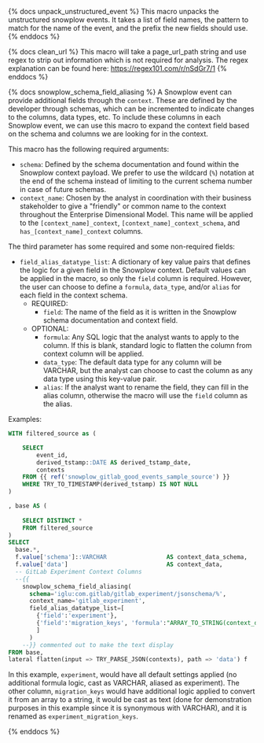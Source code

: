 {% docs unpack_unstructured_event %}
This macro unpacks the unstructured snowplow events. It takes a list of field names, the pattern to match for the name of the event, and the prefix the new fields should use.
{% enddocs %}

{% docs clean_url %}
This macro will take a page_url_path string and use regex to strip out information which is not required for analysis. The regex explanation can be found here: https://regex101.com/r/nSdGr7/1
{% enddocs %}

{% docs snowplow_schema_field_aliasing %}
A Snowplow event can provide additional fields through the `context`. These are defined by the developer through schemas, which can be incremented to indicate changes to the columns, data types, etc. To include these columns in each Snowplow event, we can use this macro to expand the context field based on the schema and columns we are looking for in the context.

This macro has the following required arguments:
- `schema`: Defined by the schema documentation and found within the Snowplow context payload. We prefer to use the wildcard (`%`) notation at the end of the schema instead of limiting to the current schema number in case of future schemas.
- `context_name`: Chosen by the analyst in coordination with their business stakeholder to give a "friendly" or common name to the context throughout the Enterprise Dimensional Model. This name will be applied to the `[context_name]_context`, `[context_name]_context_schema`, and `has_[context_name]_context` columns.

The third parameter has some required and some non-required fields:
- `field_alias_datatype_list`: A dictionary of key value pairs that defines the logic for a given field in the Snowplow context. Default values can be applied in the macro, so only the `field` column is required. However, the user can choose to define a `formula`, `data_type`, and/or `alias` for each field in the context schema.
    - REQUIRED:
        - `field`: The name of the field as it is written in the Snowplow schema documentation and context field.
    - OPTIONAL:
        - `formula`: Any SQL logic that the analyst wants to apply to the column. If this is blank, standard logic to flatten the column from context column will be applied.
        - `data_type`: The default data type for any column will be VARCHAR, but the analyst can choose to cast the column as any data type using this key-value pair.
        - `alias`: If the analyst want to rename the field, they can fill in the alias column, otherwise the macro will use the `field` column as the alias.
        
Examples:
```sql
WITH filtered_source as (

    SELECT
        event_id,
        derived_tstamp::DATE AS derived_tstamp_date,
        contexts
    FROM {{ ref('snowplow_gitlab_good_events_sample_source') }}
    WHERE TRY_TO_TIMESTAMP(derived_tstamp) IS NOT NULL
)

, base AS (
  
    SELECT DISTINCT * 
    FROM filtered_source
)
SELECT
  base.*,
  f.value['schema']::VARCHAR                 AS context_data_schema,
  f.value['data']                            AS context_data, 
  -- GitLab Experiment Context Columns
  --{{
    snowplow_schema_field_aliasing(
      schema='iglu:com.gitlab/gitlab_experiment/jsonschema/%',
      context_name='gitlab_experiment',
      field_alias_datatype_list=[
        {'field':'experiment'},
        {'field':'migration_keys', 'formula':"ARRAY_TO_STRING(context_data['migration_keys']::VARIANT, ', ')" , 'data_type':'text', 'alias':'experiment_migration_keys'}
        ]
      )
    --}} commented out to make the text display
FROM base,
lateral flatten(input => TRY_PARSE_JSON(contexts), path => 'data') f
```

In this example, `experiment`, would have all default settings applied (no additional formula logic, cast as VARCHAR, aliased as experiment). The other column, `migration_keys` would have additional logic applied to convert it from an array to a string, it would be cast as text (done for demonstration purposes in this example since it is synonymous with VARCHAR), and it is renamed as `experiment_migration_keys`.

{% enddocs %}